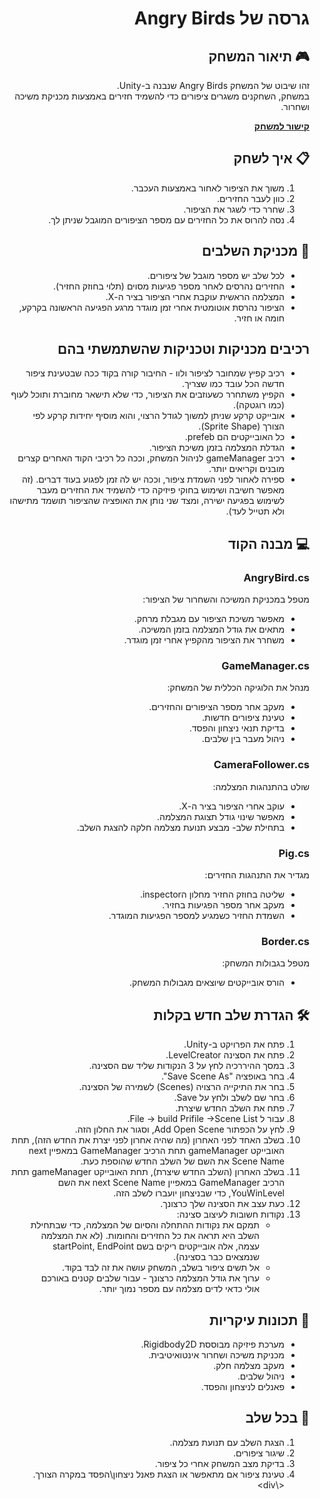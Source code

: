 <div dir='rtl' lang='he'>

# גרסה של Angry Birds
## 🎮 תיאור המשחק
זהו שיבוט של המשחק Angry Birds שנבנה ב-Unity.  
במשחק, השחקנים משגרים ציפורים כדי להשמיד חזירים באמצעות מכניקת משיכה ושחרור.

**[קישור למשחק](https://gamedevrel2024shovhalyon.itch.io/angrybirdsminiversion)**

## 📋 איך לשחק
1. משוך את הציפור לאחור באמצעות העכבר.
2. כוון לעבר החזירים.
3. שחרר כדי לשגר את הציפור.
4. נסה להרוס את כל החזירים עם מספר הציפורים המוגבל שניתן לך.

## 🔧 מכניקת השלבים
- לכל שלב יש מספר מוגבל של ציפורים.
- החזירים נהרסים לאחר מספר פגיעות מסוים (תלוי בחוזק החזיר).
- המצלמה הראשית עוקבת אחרי הציפור בציר ה-X.
- הציפור נהרסת אוטומטית אחרי זמן מוגדר מרגע הפגיעה הראשונה בקרקע, חומה או חזיר.

## רכיבים מכניקות וטכניקות שהשתמשתי בהם
- רכיב קפיץ שמחובר לציפור ולוו - החיבור קורה בקוד ככה שבטעינת ציפור חדשה הכל עובד כמו שצריך.
- הקפיץ משתחרר כשעוזבים את הציפור, כדי שלא תישאר מחוברת ותוכל לעוף (כמו רוגטקה).
- אובייקט קרקע שניתן למשוך לגודל הרצוי, והוא מוסיף יחידות קרקע לפי הצורך (Sprite Shape).
- כל האובייקטים הם prefeb.
- הגדלת המצלמה בזמן משיכת הציפור.
- רכיב gameManager לניהול המשחק, וככה כל רכיבי הקוד האחרים קצרים מובנים וקריאים יותר.
- ספירה לאחור לפני השמדת ציפור, וככה יש לה זמן לפגוע בעוד דברים. (זה מאפשר חשיבה ושימוש בחוקי פיזיקה כדי להשמיד את החזירים מעבר לשימוש בפגיעה ישירה, ומצד שני נותן את האופציה שהציפור תושמד מתישהו ולא תטייל לעד).

## 💻 מבנה הקוד

### AngryBird.cs
מטפל במכניקת המשיכה והשחרור של הציפור:
- מאפשר משיכת הציפור עם מגבלת מרחק.
- מתאים את גודל המצלמה בזמן המשיכה.
- משחרר את הציפור מהקפיץ אחרי זמן מוגדר.

### GameManager.cs
מנהל את הלוגיקה הכללית של המשחק:
- מעקב אחר מספר הציפורים והחזירים.
- טעינת ציפורים חדשות.
- בדיקת תנאי ניצחון והפסד.
- ניהול מעבר בין שלבים.

### CameraFollower.cs
שולט בהתנהגות המצלמה:
- עוקב אחרי הציפור בציר ה-X.
- מאפשר שינוי גודל תצוגת המצלמה.
- בתחילת שלב- מבצע תנועת מצלמה חלקה להצגת השלב.

### Pig.cs
מגדיר את התנהגות החזירים:
- שליטה בחוזק החזיר מחלון הinspector.
- מעקב אחר מספר הפגיעות בחזיר.
- השמדת החזיר כשמגיע למספר הפגיעות המוגדר.

### Border.cs
מטפל בגבולות המשחק:
- הורס אובייקטים שיוצאים מגבולות המשחק.

## 🛠️ הגדרת שלב חדש בקלות
1. פתח את הפרויקט ב-Unity.
2. פתח את הסצינה LevelCreator.
3. במסך ההיררכיה לחץ על 3 הנקודות שליד שם הסצינה.
4. בחר באופציה "Save Scene As".
5. בחר את התיקייה הרצויה (Scenes) לשמירה של הסצינה.
6. בחר שם לשלב ולחץ על Save.
7. פתח את השלב החדש שיצרת.
8. עבור ל File -> build Prifile ->Scene List.
9. לחץ על הכפתור Add Open Scene, וסגור את החלון הזה.
10. בשלב האחד לפני האחרון (מה שהיה אחרון לפני יצרת את החדש הזה), תחת האובייקט gameManager תחת הרכיב GameManager במאפיין next Scene Name את השם של השלב החדש שהוספת כעת.
11. בשלב האחרון (השלב החדש שיצרת), תחת האובייקט gameManager תחת הרכיב GameManager במאפיין next Scene Name את השם YouWinLevel, כדי שבניצחון יועברו לשלב הזה.
12. כעת עצב את הסצינה שלך כרצונך.
13. נקודות חשובות לעיצוב סצינה:
    - תמקם את נקודות ההתחלה והסיום של המצלמה, כדי שבתחילת השלב היא תראה את כל החזירים והחומות. (לא את המצלמה עצמה, אלה אובייקטים ריקים בשם startPoint, EndPoint שנמצאים כבר בסצינה).
    - אל תשים ציפור בשלב, המשחק עושה את זה לבד בקוד.
    - ערוך את גודל המצלמה כרצונך - עבור שלבים קטנים באורכם אולי כדאי לדים מצלמה עם מספר נמוך יותר.


## 🎯 תכונות עיקריות
- מערכת פיזיקה מבוססת Rigidbody2D.
- מכניקת משיכה ושחרור אינטואיטיבית.
- מעקב מצלמה חלק.
- ניהול שלבים.
- פאנלים לניצחון והפסד.

## 🔄 בכל שלב
1. הצגת השלב עם תנועת מצלמה.
2. שיגור ציפורים.
3. בדיקת מצב המשחק אחרי כל ציפור.
4. טעינת ציפור אם מתאפשר או הצגת פאנל ניצחון\הפסד במקרה הצורך.
<\div>
